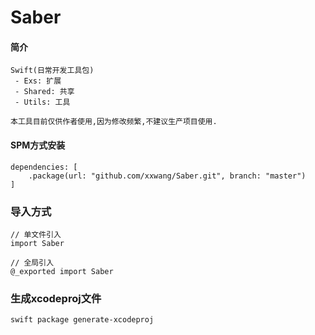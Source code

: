 # Saber

#### 简介
```
Swift(日常开发工具包)
 - Exs: 扩展
 - Shared: 共享
 - Utils: 工具
 
本工具目前仅供作者使用,因为修改频繁,不建议生产项目使用.
```
#### SPM方式安装
```
dependencies: [
    .package(url: "github.com/xxwang/Saber.git", branch: "master")
]
```

### 导入方式
```
// 单文件引入
import Saber

// 全局引入
@_exported import Saber
```

### 生成xcodeproj文件
```
swift package generate-xcodeproj
```
